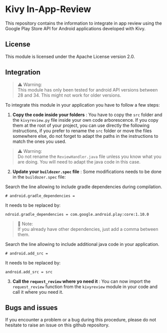 # Kivy In-App-Review

This repository contains the information to integrate in app review using the Google Play Store API for Android applications developed with Kivy.

## License

This module is licensed under the Apache License version 2.0.

## Integration

> :warning: Warning:  
> This module has only been tested for android API versions between 28 and 34. This might not work for older versions.

To integrate this module in your application you have to follow a few steps:

1. **Copy the code inside your folders** : You have to copy the `src` folder and the `kivyreview.py` file inside your own code arborescence. If you copy them at the root of your project, you can use directly the following instructions, if you prefer to rename the `src` folder or move the files somewhere else, do not forget to adapt the paths in the instructions to match the ones you used.

> :warning: Warning:  
> Do not rename the `ReviewHandler.java` file unless you know what you are doing. You will need to adapt the java code in this case.

2. **Update your `buildozer.spec` file** : Some modifications needs to be done in the `buildozer.spec` file:

Search the line allowing to include gradle dependencies during compilation.

```
# android.gradle_dependencies =
```

It needs to be replaced by:

```
ndroid.gradle_dependencies = com.google.android.play:core:1.10.0
```

> :pencil: Note:  
> If you already have other dependencies, just add a comma between them.

Search the line allowing to include additional java code in your application.

```
# android.add_src =
```

It needs to be replaced by:

```
android.add_src = src
```

3. **Call the `request_review` where yo need it** : You can now import the `request_review` function from the `kivyreview` module in your code and call it where you need it.

## Bugs and issues

If you encounter a problem or a bug during this procedure, please do not hesitate to raise an issue on this github repository.
